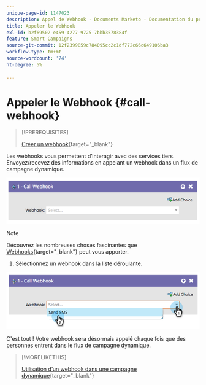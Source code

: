 ```yaml
---
unique-page-id: 1147023
description: Appel de Webhook - Documents Marketo - Documentation du produit
title: Appeler le Webhook
exl-id: b2f69502-e459-4277-9725-7bbb3578384f
feature: Smart Campaigns
source-git-commit: 12f2399859c784095cc2c1df772c66c649106ba3
workflow-type: tm+mt
source-wordcount: '74'
ht-degree: 5%

---
```


# Appeler le Webhook {#call-webhook}

>[!PREREQUISITES]
>
>[Créer un webhook](/help/marketo/product-docs/administration/additional-integrations/create-a-webhook.md){target="_blank"}

Les webhooks vous permettent d’interagir avec des services tiers. Envoyez/recevez des informations en appelant un webhook dans un flux de campagne dynamique.

![](assets/call-webhook-1.png)

>[!NOTE]
>
>Découvrez les nombreuses choses fascinantes que [Webhooks](https://experienceleague.adobe.com/fr/docs/marketo-developer/marketo/webhooks/webhooks){target="_blank"} peut vous apporter.

1. Sélectionnez un webhook dans la liste déroulante.

![](assets/call-webhook-2.png)

C&#39;est tout ! Votre webhook sera désormais appelé chaque fois que des personnes entrent dans le flux de campagne dynamique.

>[!MORELIKETHIS]
>
>[Utilisation d’un webhook dans une campagne dynamique](/help/marketo/product-docs/core-marketo-concepts/smart-campaigns/flow-actions/use-a-webhook-in-a-smart-campaign.md){target="_blank"}
